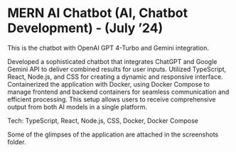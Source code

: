 # MERN AI Chatbot (AI, Chatbot Development) - (July ’24)

This is the chatbot with OpenAI GPT 4-Turbo and Gemini integration.

Developed a sophisticated chatbot that integrates ChatGPT and Google Gemini API to deliver combined results for user inputs. Utilized TypeScript, React, Node.js, and CSS for creating a dynamic and responsive interface. Containerized the application with Docker, using Docker Compose to manage frontend and backend containers for seamless communication and efficient processing. This setup allows users to receive comprehensive output from both AI models in a single platform. 

Tech: TypeScript, React, Node.js, CSS, Docker, Docker Compose 

Some of the glimpses of the application are attached in the screenshots folder.
